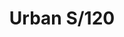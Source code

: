 ---
title: Urban S/120
image_primary: img/URBAN_120_Suspension.jpg
description: "The%20Urban%20collection%A0is%20part%20of%20the%20BOVER%20custom%20product%20line%20usually%20used%20in%20the%A0Contract/Hospitality%20sector%20but%20also%A0created%20for%20the%20Residential.%20The%20metallic%20ring%20which%20holds%20the%20bottom%20of%20the%20structure%2C%A0functions%20as%20well%20as%20a%20decorative%20element%20of%20the%20large%20light%A0diffuser.%20The%20light%20emitted%20by%20this%20ceiling%20lamp%2C%20as%20the%20major%20part%20of%A0BOVER%20luminaires%2C%20is%20warm%20and%20cosy.%20Urban%20120%20belongs%20to%20BOVER%20Big%20Format%20products%2C%20its%20dimensions%20and%A0features%20make%20this%20product%20ideal%20to%20adapt%20to%20interior%20design%20projects%A0which%20require%20big%20sizes%20and%20customized%20special%20technical%20conditions.%0A%0A"
designer: Joana Bover
image_thumb: img/URBAN_120_Plafon_1x11.jpg
href: https://www.bover.es/en/lamp/urban-120-suspension/
tags: 
  - bover
  - Indoor
  - Ceiling
  - Pendant
  - indoor-lamps
category: indoor-lamps
subtitle: 
manufacturer: Bover
slug: /manufacturers/bover/indoor-lamps/joana-bover-urban-s-120
---
